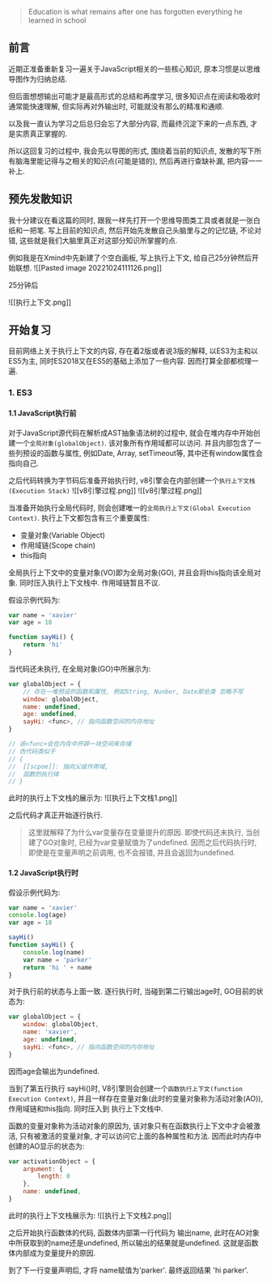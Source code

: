 > Education is what remains after one has forgotten everything he learned in school

## 前言
近期正准备重新复习一遍关于JavaScript相关的一些核心知识, 原本习惯是以思维导图作为归纳总结. 

但后面想想输出可能才是最高形式的总结和再度学习, 很多知识点在阅读和吸收时通常能快速理解, 但实际再对外输出时, 可能就没有那么的精准和通顺. 

以及我一直认为学习之后总归会忘了大部分内容, 而最终沉淀下来的一点东西, 才是实质真正掌握的. 

所以这回复习的过程中, 我会先以导图的形式, 围绕着当前的知识点, 发散的写下所有脑海里能记得与之相关的知识点(可能是错的), 然后再进行查缺补漏, 把内容一一补上. 

## 预先发散知识
我十分建议在看这篇的同时, 跟我一样先打开一个思维导图类工具或者就是一张白纸和一把笔. 写上目前的知识点, 然后开始先发散自己头脑里与之的记忆链, 不论对错, 这些就是我们大脑里真正对这部分知识所掌握的点. 

例如我是在Xmind中先新建了个空白画板, 写上执行上下文, 给自己25分钟然后开始联想.
![[Pasted image 20221024111126.png]]

25分钟后

![[执行上下文.png]]

## 开始复习

目前网络上关于执行上下文的内容, 存在着2版或者说3版的解释, 以ES3为主和以ES5为主, 同时ES2018又在ES5的基础上添加了一些内容. 因而打算全部都梳理一遍.

### 1. ES3

#### 1.1 JavaScript执行前
对于JavaScript源代码在解析成AST抽象语法树的过程中, 就会在堆内存中开始创建一个`全局对象(globalObject)`.  该对象所有作用域都可以访问. 并且内部包含了一些列预设的函数与属性, 例如Date, Array, setTimeout等, 其中还有window属性会指向自己. 

之后代码转换为字节码后准备开始执行时, v8引擎会在内部创建一个`执行上下文栈(Execution Stack)`
![[v8引擎过程.png]]
![[v8引擎过程.png]]

当准备开始执行全局代码时, 则会创建唯一的`全局执行上下文(Global Execution Context)`.
执行上下文都包含有三个重要属性:
- 变量对象(Variable Object)
- 作用域链(Scope chain)
- this指向

全局执行上下文中的变量对象(VO)即为全局对象(GO), 并且会将this指向该全局对象.  同时压入执行上下文栈中. 作用域链暂且不议.

假设示例代码为:
```js
var name = 'xavier'
var age = 18

function sayHi() {
	return 'hi'
}
```

当代码还未执行, 在全局对象(GO)中所展示为:
```js
var globalObject = {
	// 存在一堆预设的函数和属性, 例如String, Nunber, Date那些类 忽略不写
	window: globalObject,
	name: undefined,
	age: undefined,
	sayHi: <func>, // 指向函数空间的内存地址
}

// 该<func>会在内存中开辟一块空间来存储
// 伪代码类似于
// {
//	[[scpoe]]: 指向父级作用域,
//	函数的执行体
// }

```

此时的执行上下文栈的展示为:
![[执行上下文栈1.png]]

之后代码才真正开始逐行执行. 

> 这里就解释了为什么var变量存在变量提升的原因. 
> 即使代码还未执行, 当创建了GO对象时, 已经为var变量赋值为了undefined. 
> 因而之后代码执行时, 即使是在变量声明之前调用, 也不会报错, 并且会返回为undefined.


#### 1.2 JavaScript执行时

假设示例代码为:
```js
var name = 'xavier'
console.log(age)
var age = 18

sayHi()
function sayHi() {
	console.log(name)
	var name = 'parker'
	return 'hi ' + name
}
```

对于执行前的状态与上面一致.
逐行执行时, 当碰到第二行输出age时, GO目前的状态为:
```js
var globalObject = {
	window: globalObject,
	name: 'xavier',
	age: undefined,
	sayHi: <func>, // 指向函数空间的内存地址
}
```

因而age会输出为undefined. 

当到了第五行执行 sayHi()时, V8引擎则会创建一个`函数执行上下文(function Execution Context)`, 并且一样存在变量对象(此时的变量对象称为活动对象(AO)), 作用域链和this指向.  同时压入到 执行上下文栈中. 

函数的变量对象称为活动对象的原因为, 该对象只有在函数执行上下文中才会被激活, 只有被激活的变量对象, 才可以访问它上面的各种属性和方法. 因而此时内存中创建的AO显示的状态为:
```js
var activationObject = {
	argument: {
		length: 0
	},
	name: undefined,
}
```

此时的执行上下文栈展示为:
![[执行上下文栈2.png]]

之后开始执行函数体的代码,  函数体内部第一行代码为 输出name, 此时在AO对象中所获取到的name还是undefined, 所以输出的结果就是undefined. 这就是函数体内部成为变量提升的原因. 

到了下一行变量声明后, 才将 name赋值为'parker'. 最终返回结果 'hi parker'. 



